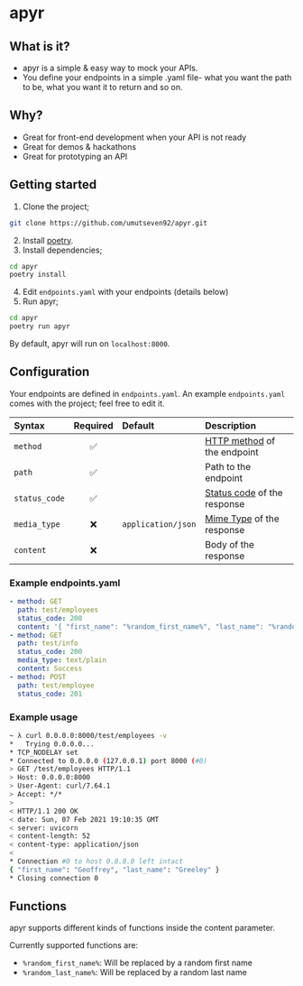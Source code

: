 # apyr

## What is it?

* apyr is a simple & easy way to mock your APIs.
* You define your endpoints in a simple .yaml file- what you want the path to be, what you want it to return and so on.

## Why?

* Great for front-end development when your API is not ready
* Great for demos & hackathons
* Great for prototyping an API

## Getting started

1) Clone the project;

```bash
git clone https://github.com/umutseven92/apyr.git
```

2. Install [poetry](https://python-poetry.org/docs/#installation).
3. Install dependencies;

```bash
cd apyr
poetry install
```

4. Edit `endpoints.yaml` with your endpoints (details below)
5. Run apyr;

```bash
cd apyr
poetry run apyr
```

By default, apyr will run on `localhost:8000`.

## Configuration

Your endpoints are defined in `endpoints.yaml`. An example `endpoints.yaml` comes with the project; feel free to edit
it.

| Syntax      | Required | Default | Description |
| :--- | :---: | :--- | :-------- |
| `method`      | ✅       | | [HTTP method](https://developer.mozilla.org/en-US/docs/Web/HTTP/Methods) of the endpoint | |
| `path`        | ✅       | | Path to the endpoint | |
| `status_code` | ✅       | | [Status code](https://developer.mozilla.org/en-US/docs/Web/HTTP/Status) of the response |
| `media_type`  | ❌       | `application/json` | [Mime Type](https://developer.mozilla.org/en-US/docs/Web/HTTP/Basics_of_HTTP/MIME_types#important_mime_types_for_web_developers) of the response |
| `content`     | ❌       | | Body of the response|

### Example endpoints.yaml

```yaml
- method: GET
  path: test/employees
  status_code: 200
  content: '{ "first_name": "%random_first_name%", "last_name": "%random_last_name%" }' # See functions below
- method: GET
  path: test/info
  status_code: 200
  media_type: text/plain
  content: Success
- method: POST
  path: test/employee
  status_code: 201
```

### Example usage

```bash
~ λ curl 0.0.0.0:8000/test/employees -v
*   Trying 0.0.0.0...
* TCP_NODELAY set
* Connected to 0.0.0.0 (127.0.0.1) port 8000 (#0)
> GET /test/employees HTTP/1.1
> Host: 0.0.0.0:8000
> User-Agent: curl/7.64.1
> Accept: */*
> 
< HTTP/1.1 200 OK
< date: Sun, 07 Feb 2021 19:10:35 GMT
< server: uvicorn
< content-length: 52
< content-type: application/json
< 
* Connection #0 to host 0.0.0.0 left intact
{ "first_name": "Geoffrey", "last_name": "Greeley" }
* Closing connection 0
```

## Functions

apyr supports different kinds of functions inside the content parameter.

Currently supported functions are:

* `%random_first_name%`: Will be replaced by a random first name
* `%random_last_name%`: Will be replaced by a random last name

